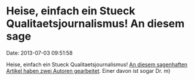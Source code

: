 Heise, einfach ein Stueck Qualitaetsjournalismus! An diesem sage
================================================================

Date: 2013-07-03 09:51:58

Heise, einfach ein Stueck Qualitaetsjournalismus! [An diesem sagenhaften
Artikel haben zwei Autoren
gearbeitet](http://www.heise.de/security/artikel/Tresorknacken-fuer-Anfaenger-1888465.html).
Einer davon ist sogar Dr. m)
